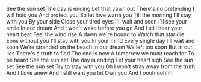 See the sun set
The day is ending
Let that yawn out
There's no pretending
I will hold you
And protect you
So let love warm you
Till the morning
I'll stay with you
By your side
Close your tired eyes
I'll wait and soon
I'll see your smile
In our dream
And I won't wake before you go
And I still hear your heart beat
Feel the wind rise
A dawn we're bound to
Watch that star die
Eons without you
I'll stay with you
In your mind
Every single day
I'll wait and soon
We're stranded on the beach
In our dream
We left too soon
But in our lies
There's a truth to find
The end is new
A tomorrow we must reach for
To be heard
See the sun set
The day is ending
Let your heart sigh
See the sun set
See the sun set
Try to stay with you
Oh I won't stray away from the truth
And I
Love anew
And I still want you let
Own you
And I oooh oohhh
